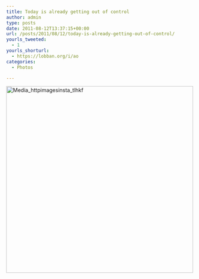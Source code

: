 ```yaml
---
title: Today is already getting out of control
author: admin
type: posts
date: 2011-08-12T13:37:15+00:00
url: /posts/2011/08/12/today-is-already-getting-out-of-control/
yourls_tweeted:
  - 1
yourls_shorturl:
  - https://lobban.org/i/ao
categories:
  - Photos

---
```

<div class='posterous_autopost'>
  <a href="http://instagr.am/p/KByzA/"></p> 
  
  <div class='p_embed p_image_embed'>
    <a href="http://posterous.com/getfile/files.posterous.com/nonimage/wGzwjGgEEIscEByDEGixuxDjzBveixiAArjFdnCGsHzattpIBiIxkcwdalft/media_httpimagesinsta_tlhkf.jpg.scaled1000.jpg"><img alt="Media_httpimagesinsta_tlhkf" height="500" src="https://posterous.com/getfile/files.posterous.com/nonimage/wGzwjGgEEIscEByDEGixuxDjzBveixiAArjFdnCGsHzattpIBiIxkcwdalft/media_httpimagesinsta_tlhkf.jpg.scaled500.jpg" width="500" /></a>
  </div>
  
  <p>
    </a></div>